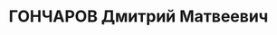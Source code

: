 ---
title: ГОНЧАРОВ Дмитрий Матвеевич
description: "1897 г.р., русский, член ВКП(б) с 1928, майор, нач. штаба 152 стр. полка\
  \ 51 стр. дивизии КВО. \n  Арестован 16.09.1937. \n  ВКВС - 23.11.1937, ВМН. Расстрелян\
  \ 24.11.1937, Одесса"
---